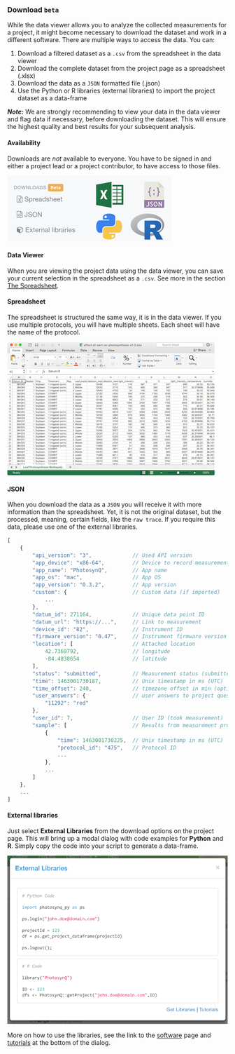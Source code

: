 ### Download `beta`

While the data viewer allows you to analyze the collected measurements for a project, it might become necessary to download the dataset and work in a different software. There are multiple ways to access the data. You can:

1. Download a filtered dataset as a `.csv` from the spreadsheet in the data viewer
2. Download the complete dataset from the project page as a spreadsheet (.xlsx)
3. Download the data as a `JSON` formatted file (.json)
4. Use the Python or R libraries (external libraries) to import the project dataset as a data-frame

***Note:*** We are strongly recommending to view your data in the data viewer and flag data if necessary, before downloading the dataset. This will ensure the highest quality and best results for your subsequent analysis.

#### Availability

Downloads are *not* available to everyone. You have to be signed in and either a project lead or a project contributor, to have access to those files.

![Download Options on the Project Page.](../images/help/_data_Download_Options.png)

#### Data Viewer

When you are viewing the project data using the data viewer, you can save your current selection in the spreadsheet as a `.csv`. See more in the section [The Spreadsheet](./help/data_The_Spreadsheet).

#### Spreadsheet

The spreadsheet is structured the same way, it is in the data viewer. If you use multiple protocols, you will have multiple sheets. Each sheet will have the name of the protocol.

![Spreadsheet opened in Excel](../images/help/_data_Download_Spreadsheet.png)

#### JSON

When you download the data as a `JSON` you will receive it with more information than the spreadsheet. Yet, it is not the original dataset, but the processed, meaning, certain fields, like the `raw trace`. If you require this data, please use one of the external libraries.

```Javascript
[
    {
        "api_version": "3",             // Used API version
        "app_device": "x86-64",         // Device to record measurement
        "app_name": "PhotosynQ",        // App name
        "app_os": "mac",                // App OS
        "app_version": "0.3.2",         // App version
        "custom": {                     // Custom data (if imported)
            ...
        },
        "datum_id": 271164,             // Unique data point ID
        "datum_url": "https://...",     // Link to measurement
        "device_id": "82",              // Instrument ID
        "firmware_version": "0.47",     // Instrument firmware version
        "location": [                   // Attached location
            42.7369792,                 // longitude
            -84.4838654                 // latitude
        ],
        "status": "submitted",          // Measurement status (submitted/flagged)
        "time": 1463001730187,          // Unix timestamp in ms (UTC)
        "time_offset": 240,             // timezone offset in min (optional)
        "user_answers": {               // user answers to project questions
            "11292": "red"
        },
        "user_id": 7,                   // User ID (took measurement)
        "sample": [                     // Results from measurement protocol
            {
                "time": 1463001730225,  // Unix timestamp in ms (UTC)
                "protocol_id": "475",   // Protocol ID
                ...
            },
            ...
        ]
    },
    ...
]
```

#### External libraries

Just select **External Libraries** from the download options on the project page. This will bring up a modal dialog with code examples for **Python** and **R**. Simply copy the code into your script to generate a data-frame.

![Dialog with code snippet to import the project data into a data-frame](../images/help/_data_External_Libraries.png)

More on how to use the libraries, see the link to the [software](https://photosynq.org/software#analysis) page and [tutorials](https://photosynq.org/tutorials/analysis) at the bottom of the dialog.